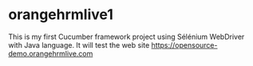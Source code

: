 # orangehrmlive1
This is my first Cucumber framework project using Sélénium WebDriver with Java language. 
It will test the web site https://opensource-demo.orangehrmlive.com
